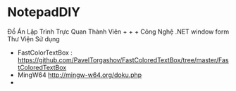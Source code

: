 ﻿# NotepadDIY
Đồ Án Lập Trình Trực Quan
Thành Viên 
+
+
+
Công Nghệ .NET window form
Thư Viện Sử dụng
+ FastColorTextBox : https://github.com/PavelTorgashov/FastColoredTextBox/tree/master/FastColoredTextBox
+ MingW64 http://mingw-w64.org/doku.php
+
